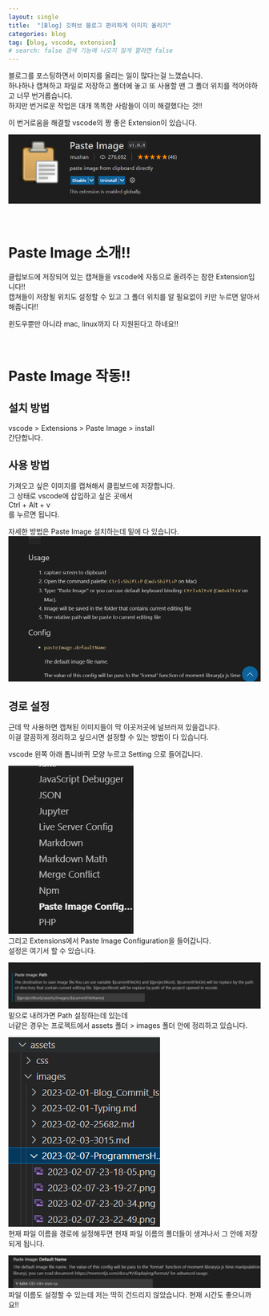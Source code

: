 ```yaml
---
layout: single
title:  "[Blog] 깃허브 블로그 편리하게 이미지 올리기"
categories: blog
tag: [blog, vscode, extension]
# search: false 검색 기능에 나오지 않게 할려면 false
---
```


블로그를 포스팅하면서 이미지를 올리는 일이 많다는걸 느꼈습니다. <br>
하나하나 캡쳐하고 파일로 저장하고 폴더에 놓고 또 사용할 땐 그 폴더 위치를 적어야하고 너무 번거롭습니다. <br>
하지만 번거로운 작업은 대개 똑똑한 사람들이 이미 해결했다는 것!! <br>

이 번거로움을 해결할 vscode의 짱 좋은 Extension이 있습니다. <br>

![](../../assets/images/2023-02-14-Blog_ImagePaste.md/2023-02-14-09-01-25.png)
<br><br><br>

# Paste Image 소개!!

클립보드에 저장되어 있는 캡쳐들을 vscode에 자동으로 올려주는 참한 Extension입니다!! <br>
캡쳐들이 저장될 위치도 설정할 수 있고 그 폴더 위치를 알 필요없이 키만 누르면 알아서 해줍니다!! <br>

윈도우뿐만 아니라 mac, linux까지 다 지원된다고 하네요!! <br><br><br>

# Paste Image 작동!!

## 설치 방법 
vscode > Extensions > Paste Image > install <br>
간단합니다. <br>

## 사용 방법
가져오고 싶은 이미지를 캡쳐해서 클립보드에 저장합니다. <br>
그 상태로 vscode에 삽입하고 싶은 곳에서 <br>
Ctrl + Alt + v  <br>
를 누르면 됩니다. <br>

자세한 방법은 Paste Image 설치하는데 밑에 다 있습니다. <br>
![](../../assets/images/2023-02-14-Blog_ImagePaste.md/2023-02-14-09-11-10.png)

## 경로 설정
근데 막 사용하면 캡쳐된 이미지들이 막 이곳저곳에 널브러져 있을겁니다. <br>
이걸 깔끔하게 정리하고 싶으시면 설정할 수 있는 방법이 다 있습니다. <br>

vscode 왼쪽 아래 톱니바퀴 모양 누르고 Setting 으로 들어갑니다. <br>

![](../../assets/images/2023-02-14-Blog_ImagePaste.md/2023-02-14-09-17-48.png) <br>
그리고 Extensions에서 Paste Image Configuration을 들어갑니다. <br>
설정은 여기서 할 수 있습니다. <br>

![](../../assets/images/2023-02-14-Blog_ImagePaste.md/2023-02-14-09-18-12.png) <br>
밑으로 내려가면 Path 설정하는데 있는데 <br>
너같은 경우는 프로젝트에서 assets 폴더 > images 폴더 안에 정리하고 있습니다. <br>

![](../../assets/images/2023-02-14-Blog_ImagePaste.md/2023-02-14-09-18-38.png) <br>
현재 파일 이름을 경로에 설정해두면 현재 파일 이름의 폴더들이 생겨나서 그 안에 저장되게 됩니다. <br>

![](../../assets/images/2023-02-14-Blog_ImagePaste.md/2023-02-14-09-19-12.png) <br>
파일 이름도 설정할 수 있는데 저는 딱히 건드리지 않았습니다. 현재 시간도 좋으니까요!! <br>